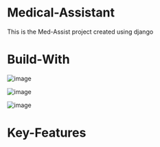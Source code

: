 # Medical-Assistant
This is the Med-Assist project created using django


# Build-With
![image](https://user-images.githubusercontent.com/105597363/232670998-a98e5389-f73b-4b53-89ef-2d44901c94da.png)

![image](https://user-images.githubusercontent.com/105597363/232671481-fe18a9e9-8c01-4b20-b82d-a12e38425129.png)

![image](https://user-images.githubusercontent.com/105597363/232674030-6124d2b9-f346-4394-8351-69ce7b73cead.png)


# Key-Features



